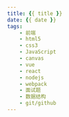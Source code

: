 ```yaml
---
title: {{ title }}
date: {{ date }}
tags:
    - 前端
    - html5
    - css3
    - JavaScript
    - canvas
    - vue
    - react
    - nodejs
    - webpack
    - 面试题
    - 数据结构
    - git/github
---
```

